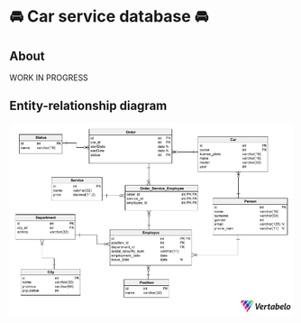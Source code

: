 # 🚘 Car service database 🚘

## About
WORK IN PROGRESS

## Entity-relationship diagram
![](res/entity-relationship-diagram.png)